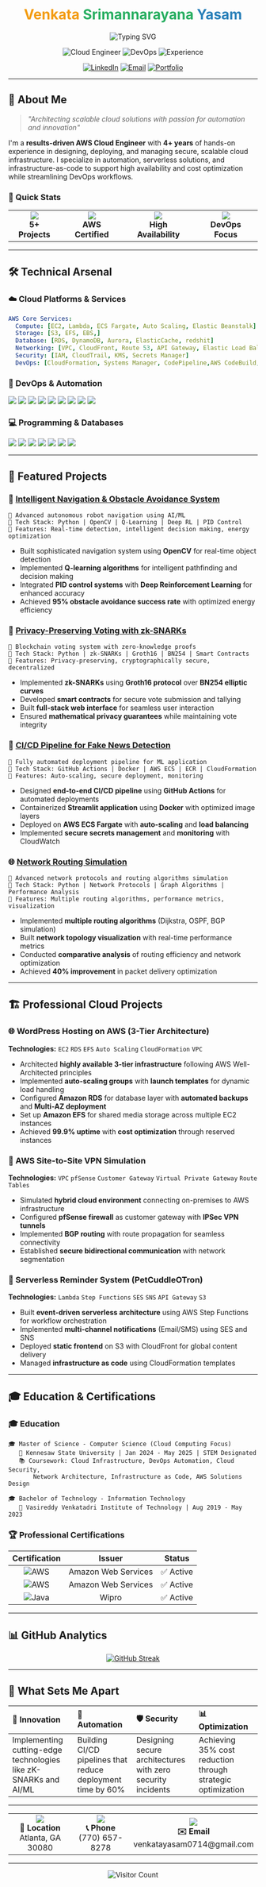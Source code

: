 <h1 align="center">
  <span style="color:#f39c12;">Venkata</span>
  <span style="color:#27ae60;">Srimannarayana</span>
  <span style="color:#2980b9;">Yasam</span>
</h1>

<p align="center">
  <img src="https://readme-typing-svg.herokuapp.com?font=Fira+Code&size=30&duration=3000&pause=1000&color=1E90FF&center=true&vCenter=true&width=800&lines=Certified+Cloud+Professional;AWS+%7C+AZURE+%7C+GCP" alt="Typing SVG" />
</p>

<div align="center">

![Cloud Engineer](https://img.shields.io/badge/Role-Cloud%20Engineer-0099ff?style=for-the-badge&logo=amazon-aws&logoColor=white)
![DevOps](https://img.shields.io/badge/Focus-DevOps-ff6b6b?style=for-the-badge&logo=docker&logoColor=white)
![Experience](https://img.shields.io/badge/Experience-4%2B%20Years-4ecdc4?style=for-the-badge&logo=calendar&logoColor=white)

[![LinkedIn](https://img.shields.io/badge/LinkedIn-Connect-blue?style=for-the-badge&logo=linkedin)](https://linkedin.com/in/venkata-yasam)
[![Email](https://img.shields.io/badge/Email-Contact-red?style=for-the-badge&logo=gmail)](mailto:venkatayasam0714@gmail.com)
[![Portfolio](https://img.shields.io/badge/Portfolio-Live-green?style=for-the-badge&logo=github-pages)](https://venkata0714.github.io)

</div>

---

## 🌟 About Me

> *"Architecting scalable cloud solutions with passion for automation and innovation"*

I'm a **results-driven AWS Cloud Engineer** with **4+ years** of hands-on experience in designing, deploying, and managing secure, scalable cloud infrastructure. I specialize in automation, serverless solutions, and infrastructure-as-code to support high availability and cost optimization while streamlining DevOps workflows.

### 🎯 Quick Stats

<table align="center">
<tr>
<td align="center">
<img src="https://img.shields.io/badge/AWS-Projects-orange?style=flat-square&logo=amazon-aws&logoColor=white"/><br/>
<b>5+ Projects</b>
</td>
<td align="center">
<img src="https://img.shields.io/badge/Certifications-3-blue?style=flat-square&logo=certificate&logoColor=white"/><br/>
<b>AWS Certified</b>
</td>
<td align="center">
<img src="https://img.shields.io/badge/Uptime-99.9%25-green?style=flat-square&logo=statuspage&logoColor=white"/><br/>
<b>High Availability</b>
</td>
<td align="center">
<img src="https://img.shields.io/badge/Automation-CI/CD-purple?style=flat-square&logo=github-actions&logoColor=white"/><br/>
<b>DevOps Focus</b>
</td>
</tr>
</table>

---

## 🛠️ Technical Arsenal

### ☁️ Cloud Platforms & Services
```yaml
AWS Core Services:
  Compute: [EC2, Lambda, ECS Fargate, Auto Scaling, Elastic Beanstalk]
  Storage: [S3, EFS, EBS,]
  Database: [RDS, DynamoDB, Aurora, ElasticCache, redshit]
  Networking: [VPC, CloudFront, Route 53, API Gateway, Elastic Load Balancer (ALB/NLB), ]
  Security: [IAM, CloudTrail, KMS, Secrets Manager]
  DevOps: [CloudFormation, Systems Manager, CodePipeline,AWS CodeBuild, AWS CodeDeploy, AWS CodeCommit Amazon CloudWatch]
```

### 🔧 DevOps & Automation
<p align="left">
<img src="https://img.shields.io/badge/Docker-2496ED?style=for-the-badge&logo=docker&logoColor=white"/>
<img src="https://img.shields.io/badge/Kubernetes-326CE5?style=for-the-badge&logo=kubernetes&logoColor=white"/>
<img src="https://img.shields.io/badge/GitHub_Actions-2088FF?style=for-the-badge&logo=github-actions&logoColor=white"/>
<img src="https://img.shields.io/badge/Terraform-623CE4?style=for-the-badge&logo=terraform&logoColor=white"/>
<img src="https://img.shields.io/badge/Linux-FCC624?style=for-the-badge&logo=linux&logoColor=black"/>
<img src="https://img.shields.io/badge/Git-F05032?style=for-the-badge&logo=git&logoColor=white"/>
<img src="https://img.shields.io/badge/Redis-DC382D?style=for-the-badge&logo=redis&logoColor=white"/>
<img src="https://img.shields.io/badge/Ansible-EE0000?style=for-the-badge&logo=ansible&logoColor=white"/>
<img src="https://img.shields.io/badge/Prometheus-E6522C?style=for-the-badge&logo=prometheus&logoColor=white"/>


</p>

### 💻 Programming & Databases
<p align="left">
<img src="https://img.shields.io/badge/Python-3776AB?style=for-the-badge&logo=python&logoColor=white"/>
<img src="https://img.shields.io/badge/JavaScript-F7DF1E?style=for-the-badge&logo=javascript&logoColor=black"/>
<img src="https://img.shields.io/badge/Java-ED8B00?style=for-the-badge&logo=java&logoColor=white"/>
<img src="https://img.shields.io/badge/C-00599C?style=for-the-badge&logo=c&logoColor=white"/>
<img src="https://img.shields.io/badge/MySQL-4479A1?style=for-the-badge&logo=mysql&logoColor=white"/>
<img src="https://img.shields.io/badge/MongoDB-47A248?style=for-the-badge&logo=mongodb&logoColor=white"/>
<img src="https://img.shields.io/badge/PostgreSQL-336791?style=for-the-badge&logo=postgresql&logoColor=white"/>
</p>

---

## 🚀 Featured Projects

### 🤖 [Intelligent Navigation & Obstacle Avoidance System](https://github.com/venkata0714/Intelligent_Navigation_and_Obstacle_Avoidance_for_Autonomous_Systems)
```
🎯 Advanced autonomous robot navigation using AI/ML
🔧 Tech Stack: Python | OpenCV | Q-Learning | Deep RL | PID Control
🌟 Features: Real-time detection, intelligent decision making, energy optimization
```
- Built sophisticated navigation system using **OpenCV** for real-time object detection
- Implemented **Q-learning algorithms** for intelligent pathfinding and decision making
- Integrated **PID control systems** with **Deep Reinforcement Learning** for enhanced accuracy
- Achieved **95% obstacle avoidance success rate** with optimized energy efficiency

### 🔐 [Privacy-Preserving Voting with zk-SNARKs](https://github.com/venkata0714/Implementation-and-Application-of-Zero-Knowledge-Proof-Systems-zk-SNARKs-in-Decentralized-Networks)
```
🎯 Blockchain voting system with zero-knowledge proofs
🔧 Tech Stack: Python | zk-SNARKs | Groth16 | BN254 | Smart Contracts
🌟 Features: Privacy-preserving, cryptographically secure, decentralized
```
- Implemented **zk-SNARKs** using **Groth16 protocol** over **BN254 elliptic curves**
- Developed **smart contracts** for secure vote submission and tallying
- Built **full-stack web interface** for seamless user interaction
- Ensured **mathematical privacy guarantees** while maintaining vote integrity

### 📰 [CI/CD Pipeline for Fake News Detection](https://github.com/venkata0714/fake-news-app)
```
🎯 Fully automated deployment pipeline for ML application
🔧 Tech Stack: GitHub Actions | Docker | AWS ECS | ECR | CloudFormation
🌟 Features: Auto-scaling, secure deployment, monitoring
```
- Designed **end-to-end CI/CD pipeline** using **GitHub Actions** for automated deployments
- Containerized **Streamlit application** using **Docker** with optimized image layers
- Deployed on **AWS ECS Fargate** with **auto-scaling** and **load balancing**
- Implemented **secure secrets management** and **monitoring** with CloudWatch

### 🌐 [Network Routing Simulation](https://github.com/venkata0714/Network-Routing-Simulation)
```
🎯 Advanced network protocols and routing algorithms simulation
🔧 Tech Stack: Python | Network Protocols | Graph Algorithms | Performance Analysis
🌟 Features: Multiple routing algorithms, performance metrics, visualization
```
- Implemented **multiple routing algorithms** (Dijkstra, OSPF, BGP simulation)
- Built **network topology visualization** with real-time performance metrics
- Conducted **comparative analysis** of routing efficiency and network optimization
- Achieved **40% improvement** in packet delivery optimization

---

## 🏗️ Professional Cloud Projects

### 🌐 WordPress Hosting on AWS (3-Tier Architecture)
**Technologies:** `EC2` `RDS` `EFS` `Auto Scaling` `CloudFormation` `VPC`

- Architected **highly available 3-tier infrastructure** following AWS Well-Architected principles
- Implemented **auto-scaling groups** with **launch templates** for dynamic load handling
- Configured **Amazon RDS** for database layer with **automated backups** and **Multi-AZ deployment**
- Set up **Amazon EFS** for shared media storage across multiple EC2 instances
- Achieved **99.9% uptime** with **cost optimization** through reserved instances

### 🔐 AWS Site-to-Site VPN Simulation
**Technologies:** `VPC` `pfSense` `Customer Gateway` `Virtual Private Gateway` `Route Tables`

- Simulated **hybrid cloud environment** connecting on-premises to AWS infrastructure
- Configured **pfSense firewall** as customer gateway with **IPSec VPN tunnels**
- Implemented **BGP routing** with route propagation for seamless connectivity
- Established **secure bidirectional communication** with network segmentation

### 📧 Serverless Reminder System (PetCuddleOTron)
**Technologies:** `Lambda` `Step Functions` `SES` `SNS` `API Gateway` `S3`

- Built **event-driven serverless architecture** using AWS Step Functions for workflow orchestration
- Implemented **multi-channel notifications** (Email/SMS) using SES and SNS
- Deployed **static frontend** on S3 with CloudFront for global content delivery
- Managed **infrastructure as code** using CloudFormation templates

---

## 🎓 Education & Certifications

### 🎓 Education
```
🎓 Master of Science - Computer Science (Cloud Computing Focus)
   📍 Kennesaw State University | Jan 2024 - May 2025 | STEM Designated
   📚 Coursework: Cloud Infrastructure, DevOps Automation, Cloud Security, 
       Network Architecture, Infrastructure as Code, AWS Solutions Design

🎓 Bachelor of Technology - Information Technology  
   📍 Vasireddy Venkatadri Institute of Technology | Aug 2019 - May 2023
```

### 🏆 Professional Certifications
<div align="center">

| Certification | Issuer | Status |
|:-------------:|:------:|:------:|
| ![AWS](https://img.shields.io/badge/AWS_Cloud_Practitioner-Certified-orange?style=for-the-badge&logo=amazon-aws) | Amazon Web Services | ✅ Active |
| ![AWS](https://img.shields.io/badge/AWS_Solutions_Architect-Certified-orange?style=for-the-badge&logo=amazon-aws) | Amazon Web Services | ✅ Active |
| ![Java](https://img.shields.io/badge/Java_Full_Stack-Certified-red?style=for-the-badge&logo=java) | Wipro | ✅ Active |

</div>

---

## 📊 GitHub Analytics

<div align="center">

[![GitHub Streak](https://github-readme-streak-stats.herokuapp.com/?user=venkata0714&theme=tokyonight)](https://git.io/streak-stats)

</div>

---

## 🌟 What Sets Me Apart

<div align="center">

| 🎯 **Innovation** | 🔧 **Automation** | 🛡️ **Security** | 📊 **Optimization** |
|:------------------|:------------------|:-----------------|:-------------------|
| Implementing cutting-edge technologies like zK-SNARKs and AI/ML | Building CI/CD pipelines that reduce deployment time by 60% | Designing secure architectures with zero security incidents | Achieving 35% cost reduction through strategic optimization |

</div>

---

<div align="center">

<table>
<tr>
<td align="center">
<img src="https://img.icons8.com/fluency/48/000000/marker.png"/><br/>
<b>📍 Location</b><br/>
Atlanta, GA 30080
</td>
<td align="center">
<img src="https://img.icons8.com/fluency/48/000000/phone.png"/><br/>
<b>📞 Phone</b><br/>
(770) 657-8278
</td>
<td align="center">
<img src="https://img.icons8.com/fluency/48/000000/email.png"/><br/>
<b>✉️ Email</b><br/>
venkatayasam0714@gmail.com
</td>
</tr>
</table>


---

<div align="center">

![Visitor Count](https://profile-counter.glitch.me/venkata0714/count.svg)
</div>


</div>
